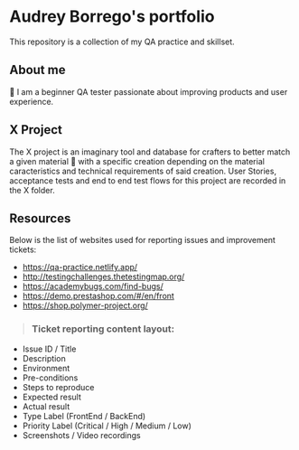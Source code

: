 # Audrey Borrego's portfolio
This repository is a collection of my QA practice and skillset.
## About me
🙌 I am a beginner QA tester passionate about improving products and user experience. 
## X Project
The X project is an imaginary tool and database for crafters to better match a given material :yarn: with a specific creation depending on the material caracteristics and technical requirements of said creation. User Stories, acceptance tests and end to end test flows for this project are recorded in the X folder.
## Resources
Below is the list of websites used for reporting issues and improvement tickets:
* https://qa-practice.netlify.app/
* http://testingchallenges.thetestingmap.org/
* https://academybugs.com/find-bugs/
* https://demo.prestashop.com/#/en/front
* https://shop.polymer-project.org/
> ### **Ticket reporting content layout:**
- Issue ID / Title
- Description
- Environment
- Pre-conditions
- Steps to reproduce
- Expected result
- Actual result
- Type Label (FrontEnd / BackEnd)
- Priority Label (Critical / High / Medium / Low)
- Screenshots / Video recordings

